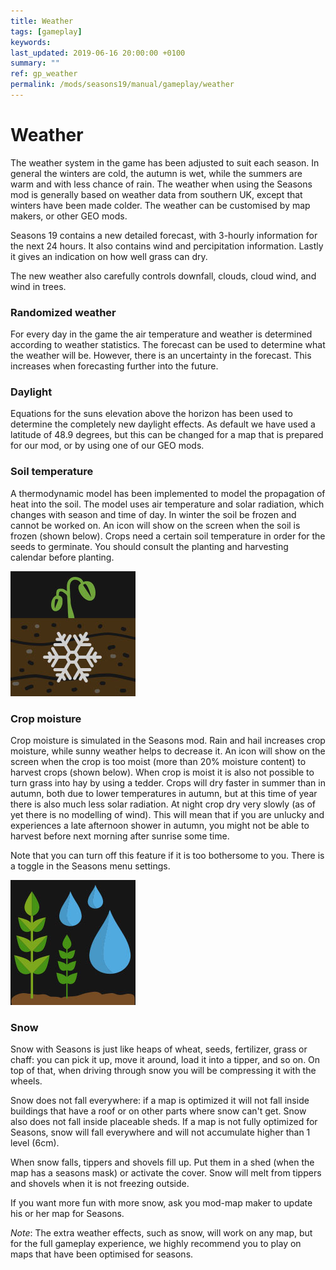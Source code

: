 ```yaml
---
title: Weather
tags: [gameplay]
keywords:
last_updated: 2019-06-16 20:00:00 +0100
summary: ""
ref: gp_weather
permalink: /mods/seasons19/manual/gameplay/weather
---
```


# Weather

The weather system in the game has been adjusted to suit each season. In general the winters are cold, the autumn is wet, while the summers are warm and with less chance of rain. The weather when using the Seasons mod is generally based on weather data from southern UK, except that winters have been made colder. The weather can be customised by map makers, or other GEO mods.

Seasons 19 contains a new detailed forecast, with 3-hourly information for the next 24 hours. It also contains wind and percipitation information. Lastly it gives an indication on how well grass can dry.

The new weather also carefully controls downfall, clouds, cloud wind, and wind in trees.

### Randomized weather
For every day in the game the air temperature and weather is determined according to weather statistics. The forecast can be used to determine what the weather will be. However, there is an uncertainty in the forecast. This increases when forecasting further into the future.

### Daylight
Equations for the suns elevation above the horizon has been used to determine the completely new daylight effects. As default we have used a latitude of 48.9 degrees, but this can be changed for a map that is prepared for our mod, or by using one of our GEO mods.

### Soil temperature
A thermodynamic model has been implemented to model the propagation of heat into the soil. The model uses air temperature and solar radiation, which changes with season and time of day. In winter the soil be frozen and cannot be worked on. An icon will show on the screen when the soil is frozen (shown below). Crops need a certain soil temperature in order for the seeds to germinate. You should consult the planting and harvesting calendar before planting.

<img src="/assets/img/mods/seasons/frozenGround.jpg" alt="Frozen ground icon" class="img-fluid rounded" />

### Crop moisture
Crop moisture is simulated in the Seasons mod. Rain and hail increases crop moisture, while sunny weather helps to decrease it. An icon will show on the screen when the crop is too moist (more than 20% moisture content) to harvest crops (shown below). When crop is moist it is also not possible to turn grass into hay by using a tedder. Crops will dry faster in summer than in autumn, both due to lower temperatures in autumn, but at this time of year there is also much less solar radiation. At night crop dry very slowly (as of yet there is no modelling of wind). This will mean that if you are unlucky and experiences a late afternoon shower in autumn, you might not be able to harvest before next morning after sunrise some time.

Note that you can turn off this feature if it is too bothersome to you. There is a toggle in the Seasons menu settings.

<img src="/assets/img/mods/seasons/wetCrop.jpg" alt="Wet crops icon" class="img-fluid rounded" />

### Snow
Snow with Seasons is just like heaps of wheat, seeds, fertilizer, grass or chaff: you can pick it up, move it around, load it into a tipper, and so on. On top of that, when driving through snow you will be compressing it with the wheels.

Snow does not fall everywhere: if a map is optimized it will not fall inside buildings that have a roof or on other parts where snow can't get. Snow also does not fall inside placeable sheds.
If a map is not fully optimized for Seasons, snow will fall everywhere and will not accumulate higher than 1 level (6cm).

When snow falls, tippers and shovels fill up. Put them in a shed (when the map has a seasons mask) or activate the cover. Snow will melt from tippers and shovels when it is not freezing outside.

If you want more fun with more snow, ask you mod-map maker to update his or her map for Seasons.

*Note*: The extra weather effects, such as snow, will work on any map, but for the full gameplay experience, we highly recommend you to play on maps that have been optimised for seasons.
